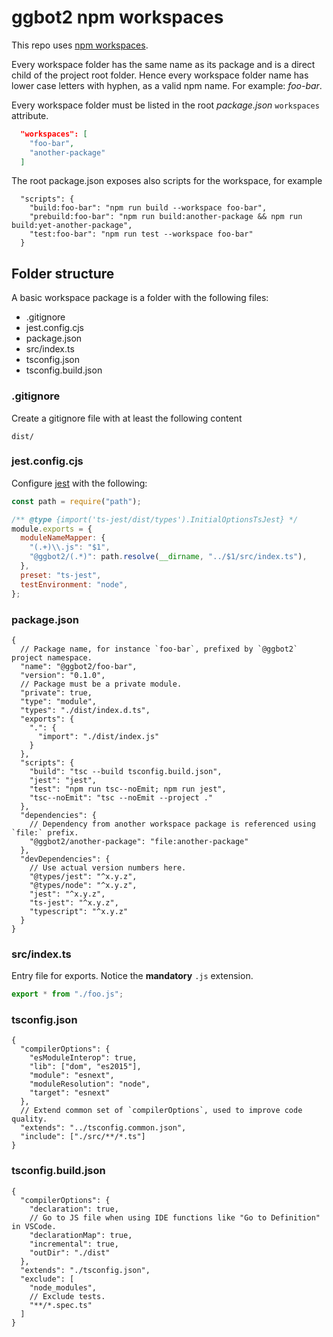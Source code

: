 # ggbot2 npm workspaces

This repo uses [npm workspaces](https://docs.npmjs.com/cli/v7/using-npm/workspaces).

Every workspace folder has the same name as its package and is a direct child of the project root folder.
Hence every workspace folder name has lower case letters with hyphen, as a valid npm name. For example: _foo-bar_.

Every workspace folder must be listed in the root *package.json* `workspaces` attribute.

```json
  "workspaces": [
    "foo-bar",
    "another-package"
  ]
```

The root package.json exposes also scripts for the workspace, for example

```jsonc
  "scripts": {
    "build:foo-bar": "npm run build --workspace foo-bar",
    "prebuild:foo-bar": "npm run build:another-package && npm run build:yet-another-package",
    "test:foo-bar": "npm run test --workspace foo-bar"
  }
```

## Folder structure

A basic workspace package is a folder with the following files:

* .gitignore
* jest.config.cjs
* package.json
* src/index.ts
* tsconfig.json
* tsconfig.build.json

### .gitignore

Create a gitignore file with at least the following content

```
dist/
```

### jest.config.cjs

Configure [jest] with the following:

```js
const path = require("path");

/** @type {import('ts-jest/dist/types').InitialOptionsTsJest} */
module.exports = {
  moduleNameMapper: {
    "(.+)\\.js": "$1",
    "@ggbot2/(.*)": path.resolve(__dirname, "../$1/src/index.ts"),
  },
  preset: "ts-jest",
  testEnvironment: "node",
};
```

### package.json

```jsonc
{
  // Package name, for instance `foo-bar`, prefixed by `@ggbot2` project namespace.
  "name": "@ggbot2/foo-bar",
  "version": "0.1.0",
  // Package must be a private module.
  "private": true,
  "type": "module",
  "types": "./dist/index.d.ts",
  "exports": {
    ".": {
      "import": "./dist/index.js"
    }
  },
  "scripts": {
    "build": "tsc --build tsconfig.build.json",
    "jest": "jest",
    "test": "npm run tsc--noEmit; npm run jest",
    "tsc--noEmit": "tsc --noEmit --project ."
  },
  "dependencies": {
    // Dependency from another workspace package is referenced using `file:` prefix.
    "@ggbot2/another-package": "file:another-package"
  },
  "devDependencies": {
    // Use actual version numbers here.
    "@types/jest": "^x.y.z",
    "@types/node": "^x.y.z",
    "jest": "^x.y.z",
    "ts-jest": "^x.y.z",
    "typescript": "^x.y.z"
  }
}
```

### src/index.ts

Entry file for exports. Notice the **mandatory** `.js` extension.

```ts
export * from "./foo.js";
```

### tsconfig.json

```jsonc
{
  "compilerOptions": {
    "esModuleInterop": true,
    "lib": ["dom", "es2015"],
    "module": "esnext",
    "moduleResolution": "node",
    "target": "esnext"
  },
  // Extend common set of `compilerOptions`, used to improve code quality.
  "extends": "../tsconfig.common.json",
  "include": ["./src/**/*.ts"]
}
```

### tsconfig.build.json

```jsonc
{
  "compilerOptions": {
    "declaration": true,
    // Go to JS file when using IDE functions like "Go to Definition" in VSCode.
    "declarationMap": true,
    "incremental": true,
    "outDir": "./dist"
  },
  "extends": "./tsconfig.json",
  "exclude": [
    "node_modules", 
    // Exclude tests.
    "**/*.spec.ts"
  ]
}
```

[jest]: https://jestjs.io/ "Jest"
